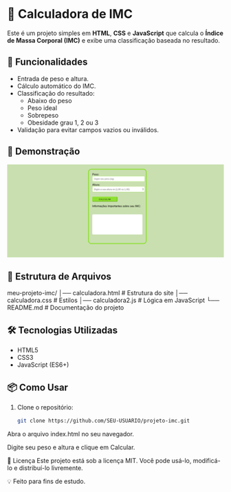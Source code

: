 # 🧮 Calculadora de IMC

Este é um projeto simples em **HTML**, **CSS** e **JavaScript** que calcula o **Índice de Massa Corporal (IMC)** e exibe uma classificação baseada no resultado.

## 🚀 Funcionalidades
- Entrada de peso e altura.
- Cálculo automático do IMC.
- Classificação do resultado:
  - Abaixo do peso
  - Peso ideal
  - Sobrepeso
  - Obesidade grau 1, 2 ou 3
- Validação para evitar campos vazios ou inválidos.

## 📸 Demonstração
![Exemplo de funcionamento](./calculadoraimc.png)  

## 📂 Estrutura de Arquivos
meu-projeto-imc/
│── calculadora.html       # Estrutura do site
│── calculadora.css        # Estilos 
│── calculadora2.js        # Lógica em JavaScript
└── README.md        # Documentação do projeto


## 🛠️ Tecnologias Utilizadas
- HTML5
- CSS3
- JavaScript (ES6+)

## 📦 Como Usar
1. Clone o repositório:
   ```bash
   git clone https://github.com/SEU-USUARIO/projeto-imc.git
Abra o arquivo index.html no seu navegador.

Digite seu peso e altura e clique em Calcular.

📄 Licença
Este projeto está sob a licença MIT.
Você pode usá-lo, modificá-lo e distribuí-lo livremente.

💡 Feito  para fins de estudo.

